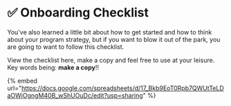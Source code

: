 # ✅ Onboarding Checklist

You've also learned a little bit about how to get started and how to think about your program strategy, but if you want to blow it out of the park, you are going to want to follow this checklist.

View the checklist here, make a copy and feel free to use at your leisure. Key words being: **make a copy**!!

{% embed url="https://docs.google.com/spreadsheets/d/17_Bkb9EoT0Rpb7QWUtTeLDaOWjOgngM40B_wShUOuDc/edit?usp=sharing" %}



